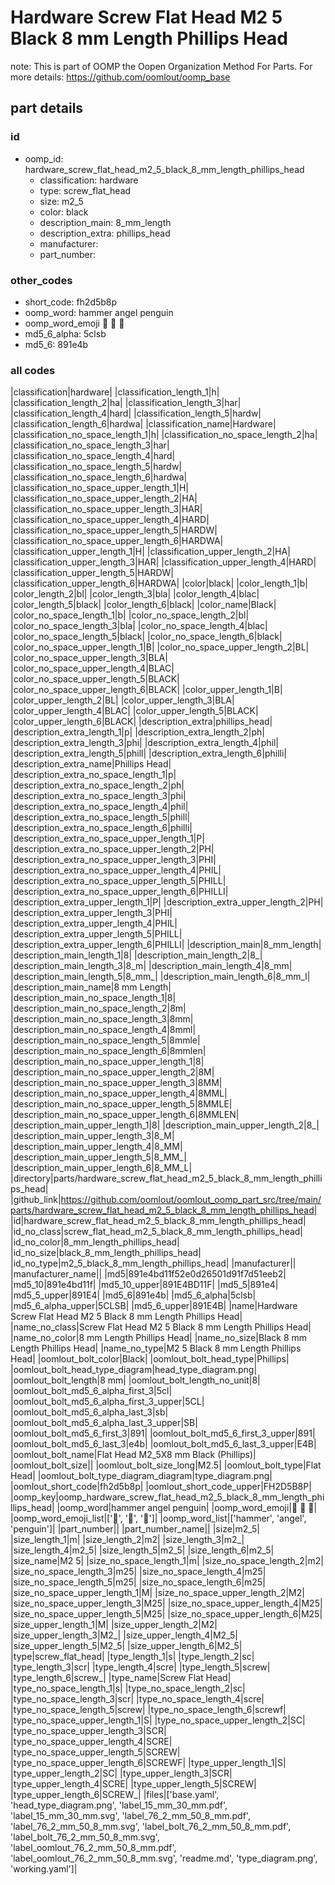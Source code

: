 # Hardware Screw Flat Head M2 5 Black 8 mm Length Phillips Head  

note: This is part of OOMP the Oopen Organization Method For Parts. For more details: https://github.com/oomlout/oomp_base

##  part details





### id
* oomp_id: hardware_screw_flat_head_m2_5_black_8_mm_length_phillips_head
  * classification: hardware
  * type: screw_flat_head
  * size: m2_5
  * color: black
  * description_main: 8_mm_length
  * description_extra: phillips_head
  * manufacturer: 
  * part_number: 

### other_codes
* short_code: fh2d5b8p
* oomp_word: hammer angel penguin
* oomp_word_emoji :hammer: :angel: :penguin:
* md5_6_alpha: 5clsb
* md5_6: 891e4b

### all codes 
|classification|hardware|
|classification_length_1|h|
|classification_length_2|ha|
|classification_length_3|har|
|classification_length_4|hard|
|classification_length_5|hardw|
|classification_length_6|hardwa|
|classification_name|Hardware|
|classification_no_space_length_1|h|
|classification_no_space_length_2|ha|
|classification_no_space_length_3|har|
|classification_no_space_length_4|hard|
|classification_no_space_length_5|hardw|
|classification_no_space_length_6|hardwa|
|classification_no_space_upper_length_1|H|
|classification_no_space_upper_length_2|HA|
|classification_no_space_upper_length_3|HAR|
|classification_no_space_upper_length_4|HARD|
|classification_no_space_upper_length_5|HARDW|
|classification_no_space_upper_length_6|HARDWA|
|classification_upper_length_1|H|
|classification_upper_length_2|HA|
|classification_upper_length_3|HAR|
|classification_upper_length_4|HARD|
|classification_upper_length_5|HARDW|
|classification_upper_length_6|HARDWA|
|color|black|
|color_length_1|b|
|color_length_2|bl|
|color_length_3|bla|
|color_length_4|blac|
|color_length_5|black|
|color_length_6|black|
|color_name|Black|
|color_no_space_length_1|b|
|color_no_space_length_2|bl|
|color_no_space_length_3|bla|
|color_no_space_length_4|blac|
|color_no_space_length_5|black|
|color_no_space_length_6|black|
|color_no_space_upper_length_1|B|
|color_no_space_upper_length_2|BL|
|color_no_space_upper_length_3|BLA|
|color_no_space_upper_length_4|BLAC|
|color_no_space_upper_length_5|BLACK|
|color_no_space_upper_length_6|BLACK|
|color_upper_length_1|B|
|color_upper_length_2|BL|
|color_upper_length_3|BLA|
|color_upper_length_4|BLAC|
|color_upper_length_5|BLACK|
|color_upper_length_6|BLACK|
|description_extra|phillips_head|
|description_extra_length_1|p|
|description_extra_length_2|ph|
|description_extra_length_3|phi|
|description_extra_length_4|phil|
|description_extra_length_5|phill|
|description_extra_length_6|philli|
|description_extra_name|Phillips Head|
|description_extra_no_space_length_1|p|
|description_extra_no_space_length_2|ph|
|description_extra_no_space_length_3|phi|
|description_extra_no_space_length_4|phil|
|description_extra_no_space_length_5|phill|
|description_extra_no_space_length_6|philli|
|description_extra_no_space_upper_length_1|P|
|description_extra_no_space_upper_length_2|PH|
|description_extra_no_space_upper_length_3|PHI|
|description_extra_no_space_upper_length_4|PHIL|
|description_extra_no_space_upper_length_5|PHILL|
|description_extra_no_space_upper_length_6|PHILLI|
|description_extra_upper_length_1|P|
|description_extra_upper_length_2|PH|
|description_extra_upper_length_3|PHI|
|description_extra_upper_length_4|PHIL|
|description_extra_upper_length_5|PHILL|
|description_extra_upper_length_6|PHILLI|
|description_main|8_mm_length|
|description_main_length_1|8|
|description_main_length_2|8_|
|description_main_length_3|8_m|
|description_main_length_4|8_mm|
|description_main_length_5|8_mm_|
|description_main_length_6|8_mm_l|
|description_main_name|8 mm Length|
|description_main_no_space_length_1|8|
|description_main_no_space_length_2|8m|
|description_main_no_space_length_3|8mm|
|description_main_no_space_length_4|8mml|
|description_main_no_space_length_5|8mmle|
|description_main_no_space_length_6|8mmlen|
|description_main_no_space_upper_length_1|8|
|description_main_no_space_upper_length_2|8M|
|description_main_no_space_upper_length_3|8MM|
|description_main_no_space_upper_length_4|8MML|
|description_main_no_space_upper_length_5|8MMLE|
|description_main_no_space_upper_length_6|8MMLEN|
|description_main_upper_length_1|8|
|description_main_upper_length_2|8_|
|description_main_upper_length_3|8_M|
|description_main_upper_length_4|8_MM|
|description_main_upper_length_5|8_MM_|
|description_main_upper_length_6|8_MM_L|
|directory|parts/hardware_screw_flat_head_m2_5_black_8_mm_length_phillips_head|
|github_link|https://github.com/oomlout/oomlout_oomp_part_src/tree/main/parts/hardware_screw_flat_head_m2_5_black_8_mm_length_phillips_head|
|id|hardware_screw_flat_head_m2_5_black_8_mm_length_phillips_head|
|id_no_class|screw_flat_head_m2_5_black_8_mm_length_phillips_head|
|id_no_color|8_mm_length_phillips_head|
|id_no_size|black_8_mm_length_phillips_head|
|id_no_type|m2_5_black_8_mm_length_phillips_head|
|manufacturer||
|manufacturer_name||
|md5|891e4bd11f52e0d26501d91f7d51eeb2|
|md5_10|891e4bd11f|
|md5_10_upper|891E4BD11F|
|md5_5|891e4|
|md5_5_upper|891E4|
|md5_6|891e4b|
|md5_6_alpha|5clsb|
|md5_6_alpha_upper|5CLSB|
|md5_6_upper|891E4B|
|name|Hardware Screw Flat Head M2 5 Black 8 mm Length Phillips Head|
|name_no_class|Screw Flat Head M2 5 Black 8 mm Length Phillips Head|
|name_no_color|8 mm Length Phillips Head|
|name_no_size|Black 8 mm Length Phillips Head|
|name_no_type|M2 5 Black 8 mm Length Phillips Head|
|oomlout_bolt_color|Black|
|oomlout_bolt_head_type|Phillips|
|oomlout_bolt_head_type_diagram|head_type_diagram.png|
|oomlout_bolt_length|8 mm|
|oomlout_bolt_length_no_unit|8|
|oomlout_bolt_md5_6_alpha_first_3|5cl|
|oomlout_bolt_md5_6_alpha_first_3_upper|5CL|
|oomlout_bolt_md5_6_alpha_last_3|sb|
|oomlout_bolt_md5_6_alpha_last_3_upper|SB|
|oomlout_bolt_md5_6_first_3|891|
|oomlout_bolt_md5_6_first_3_upper|891|
|oomlout_bolt_md5_6_last_3|e4b|
|oomlout_bolt_md5_6_last_3_upper|E4B|
|oomlout_bolt_name|Flat Head M2_5X8 mm Black (Phillips)|
|oomlout_bolt_size||
|oomlout_bolt_size_long|M2.5|
|oomlout_bolt_type|Flat Head|
|oomlout_bolt_type_diagram_diagram|type_diagram.png|
|oomlout_short_code|fh2d5b8p|
|oomlout_short_code_upper|FH2D5B8P|
|oomp_key|oomp_hardware_screw_flat_head_m2_5_black_8_mm_length_phillips_head|
|oomp_word|hammer angel penguin|
|oomp_word_emoji|:hammer: :angel: :penguin:|
|oomp_word_emoji_list|[':hammer:', ':angel:', ':penguin:']|
|oomp_word_list|['hammer', 'angel', 'penguin']|
|part_number||
|part_number_name||
|size|m2_5|
|size_length_1|m|
|size_length_2|m2|
|size_length_3|m2_|
|size_length_4|m2_5|
|size_length_5|m2_5|
|size_length_6|m2_5|
|size_name|M2 5|
|size_no_space_length_1|m|
|size_no_space_length_2|m2|
|size_no_space_length_3|m25|
|size_no_space_length_4|m25|
|size_no_space_length_5|m25|
|size_no_space_length_6|m25|
|size_no_space_upper_length_1|M|
|size_no_space_upper_length_2|M2|
|size_no_space_upper_length_3|M25|
|size_no_space_upper_length_4|M25|
|size_no_space_upper_length_5|M25|
|size_no_space_upper_length_6|M25|
|size_upper_length_1|M|
|size_upper_length_2|M2|
|size_upper_length_3|M2_|
|size_upper_length_4|M2_5|
|size_upper_length_5|M2_5|
|size_upper_length_6|M2_5|
|type|screw_flat_head|
|type_length_1|s|
|type_length_2|sc|
|type_length_3|scr|
|type_length_4|scre|
|type_length_5|screw|
|type_length_6|screw_|
|type_name|Screw Flat Head|
|type_no_space_length_1|s|
|type_no_space_length_2|sc|
|type_no_space_length_3|scr|
|type_no_space_length_4|scre|
|type_no_space_length_5|screw|
|type_no_space_length_6|screwf|
|type_no_space_upper_length_1|S|
|type_no_space_upper_length_2|SC|
|type_no_space_upper_length_3|SCR|
|type_no_space_upper_length_4|SCRE|
|type_no_space_upper_length_5|SCREW|
|type_no_space_upper_length_6|SCREWF|
|type_upper_length_1|S|
|type_upper_length_2|SC|
|type_upper_length_3|SCR|
|type_upper_length_4|SCRE|
|type_upper_length_5|SCREW|
|type_upper_length_6|SCREW_|
|files|['base.yaml', 'head_type_diagram.png', 'label_15_mm_30_mm.pdf', 'label_15_mm_30_mm.svg', 'label_76_2_mm_50_8_mm.pdf', 'label_76_2_mm_50_8_mm.svg', 'label_bolt_76_2_mm_50_8_mm.pdf', 'label_bolt_76_2_mm_50_8_mm.svg', 'label_oomlout_76_2_mm_50_8_mm.pdf', 'label_oomlout_76_2_mm_50_8_mm.svg', 'readme.md', 'type_diagram.png', 'working.yaml']|
